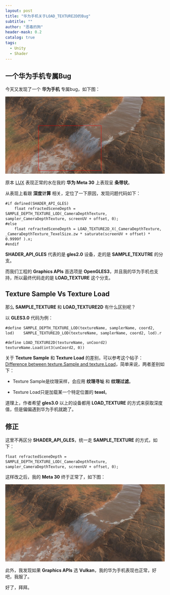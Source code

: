 ```yaml
---
layout: post
title: "华为手机关于LOAD_TEXTURE2D的Bug"
subtitle: ""
author: "恶毒的狗"
header-mask: 0.2
catalog: true
tags:
  - Unity
  - Shader
---
```


## 一个华为手机专属Bug

今天又发现了一个 **华为手机** 专属bug，如下图：

![](/img/hw-loadx-bug/screenshot1.jpg)

原本 [LUX](https://assetstore.unity.com/packages/vfx/shaders/lux-urp-essentials-150355?aid=1101l85Tr) 表现正常的水在我的 **华为 Meta 30** 上表现呈 **条带状**。

从表现上看跟 **深度计算** 相关，定位了一下原因，发现问题代码如下：

```
#if defined(SHADER_API_GLES)
    float refractedSceneDepth = SAMPLE_DEPTH_TEXTURE_LOD(_CameraDepthTexture, sampler_CameraDepthTexture, screenUV + offset, 0);
#else
    float refractedSceneDepth = LOAD_TEXTURE2D_X(_CameraDepthTexture, _CameraDepthTexture_TexelSize.zw * saturate(screenUV + offset) * 0.9999f ).x;
#endif
```

**SHADER_API_GLES** 代表的是 **gles2.0** 设备，走的是 **SAMPLE_TEXUTRE** 的分支。

而我们工程的 **Graphics APIs** 首选项是 **OpenGLES3**，并且我的华为手机也支持，所以最终代码走的是 **LOAD_TEXTURE** 这个分支。

## Texture Sample Vs Texture Load

那么 **SAMPLE_TEXTURE** 和 **LOAD_TEXTURE2D** 有什么区别呢？

以 **GLES3.0** 代码为例：

```
#define SAMPLE_DEPTH_TEXTURE_LOD(textureName, samplerName, coord2, lod)    SAMPLE_TEXTURE2D_LOD(textureName, samplerName, coord2, lod).r
```

```
#define LOAD_TEXTURE2D(textureName, unCoord2)    textureName.Load(int3(unCoord2, 0))
```

关于 **Texture Sample** 和 **Texture Load** 的差别，可以参考这个帖子：[Difference between texture.Sample and texture.Load](https://gamedev.stackexchange.com/questions/65845/difference-between-texture-load-and-texture-sample-methods-in-directx/65853)，简单来说，两者差别如下：

+ Texture Sample是纹理采样，会应用 **纹理寻址** 和 **纹理过滤**。

+ Texture Load只是加载某一个特定位置的 **texel**。

道理上，作者希望 **gles3.0** 以上的设备都用 **LOAD_TEXTURE** 的方式来获取深度值，但是偏偏遇到华为手机就跪了。

## 修正

这里不再区分 **SHADER_API_GLES**，统一走 **SAMPLE_TEXTURE** 的方式，如下：

```
float refractedSceneDepth = SAMPLE_DEPTH_TEXTURE_LOD(_CameraDepthTexture, sampler_CameraDepthTexture, screenUV + offset, 0);
```

这样改之后，我的 **Meta 30** 终于正常了，如下图：

![](/img/hw-loadx-bug/screenshot2.jpg)

此外，我发现如果 **Graphics APIs** 选 **Vulkan**，我的华为手机表现也正常，好吧，我服了。

好了，拜拜。


























































































































































































































































